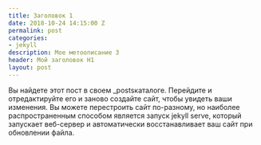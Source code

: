 ```yaml
---
title: Заголовок 1
date: 2018-10-24 14:15:00 Z
permalink: post
categories:
- jekyll
description: Мое метоописание 3
header: Мой заголовок H1
layout: post
---
```


Вы найдете этот пост в своем _postsкаталоге. Перейдите и отредактируйте его и заново создайте сайт, чтобы увидеть ваши изменения. Вы можете перестроить сайт по-разному, но наиболее распространенным способом является запуск jekyll serve, который запускает веб-сервер и автоматически восстанавливает ваш сайт при обновлении файла.
